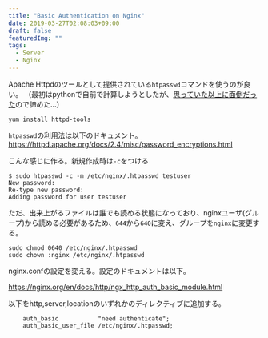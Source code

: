 ```yaml
---
title: "Basic Authentication on Nginx"
date: 2019-03-27T02:08:03+09:00
draft: false
featuredImg: ""
tags: 
  - Server
  - Nginx
---
```



Apache Httpdのツールとして提供されている`htpasswd`コマンドを使うのが良い。
（最初はpythonで自前で計算しようとしたが、[思っていた以上に面倒だった](https://svn.apache.org/viewvc/apr/apr/trunk/crypto/)ので諦めた...）

```
yum install httpd-tools
```

`htpasswd`の利用法は以下のドキュメント。
https://httpd.apache.org/docs/2.4/misc/password_encryptions.html


こんな感じに作る。新規作成時は`-c`をつける

```
$ sudo htpasswd -c -m /etc/nginx/.htpasswd testuser
New password:
Re-type new password:
Adding password for user testuser
```

ただ、出来上がるファイルは誰でも読める状態になっており、nginxユーザ(グループ)から読める必要があるため、`644`から`640`に変え、グループを`nginx`に変更する。

```
sudo chmod 0640 /etc/nginx/.htpasswd
sudo chown :nginx /etc/nginx/.htpasswd
```


nginx.confの設定を変える。設定のドキュメントは以下。

https://nginx.org/en/docs/http/ngx_http_auth_basic_module.html

以下をhttp,server,locationのいずれかのディレクティブに追加する。


```
    auth_basic           "need authenticate";
    auth_basic_user_file /etc/nginx/.htpasswd;
```
